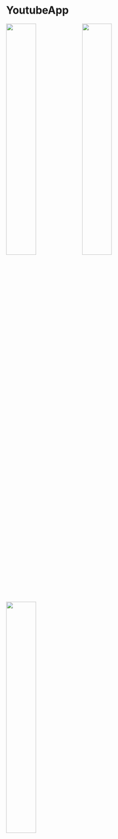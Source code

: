 # YoutubeApp

<img src="https://user-images.githubusercontent.com/64696058/131392623-840501de-b521-4695-9268-f33fc067d3cd.jpeg" width = "40%" high="40%">                                                                                                                                                                                                                                 <img src="https://user-images.githubusercontent.com/64696058/131392680-4c96a1d9-a51e-4e10-aafc-5c621eccd839.jpeg" width = "40%" high="40%">
<img src="https://user-images.githubusercontent.com/64696058/131392719-7ca91d79-967b-480e-a80a-1f553f72e9e1.jpeg" width = "40%" high="40%">
